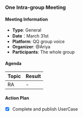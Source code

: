 ### One Intra-group Meeting

#### Meeting Information
- **Type**: General
- **Date**：March 31st
- **Platform**: QQ group voice
- **Organizer**: @Ariya
- **Participants**: The whole group

#### Agenda
|Topic|Result|
|-|-|
|RA|-|

#### Action Plan
- [x] Complete and publish UserCase
